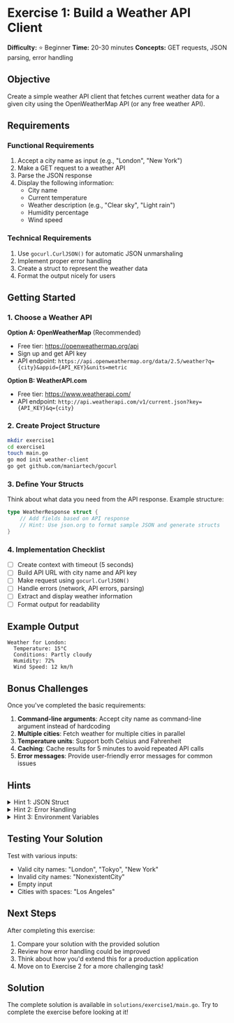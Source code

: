 # Exercise 1: Build a Weather API Client

**Difficulty:** ⭐ Beginner
**Time:** 20-30 minutes
**Concepts:** GET requests, JSON parsing, error handling

## Objective

Create a simple weather API client that fetches current weather data for a given city using the OpenWeatherMap API (or any free weather API).

## Requirements

### Functional Requirements

1. Accept a city name as input (e.g., "London", "New York")
2. Make a GET request to a weather API
3. Parse the JSON response
4. Display the following information:
   - City name
   - Current temperature
   - Weather description (e.g., "Clear sky", "Light rain")
   - Humidity percentage
   - Wind speed

### Technical Requirements

1. Use `gocurl.CurlJSON()` for automatic JSON unmarshaling
2. Implement proper error handling
3. Create a struct to represent the weather data
4. Format the output nicely for users

## Getting Started

### 1. Choose a Weather API

**Option A: OpenWeatherMap** (Recommended)
- Free tier: https://openweathermap.org/api
- Sign up and get API key
- API endpoint: `https://api.openweathermap.org/data/2.5/weather?q={city}&appid={API_KEY}&units=metric`

**Option B: WeatherAPI.com**
- Free tier: https://www.weatherapi.com/
- API endpoint: `http://api.weatherapi.com/v1/current.json?key={API_KEY}&q={city}`

### 2. Create Project Structure

```bash
mkdir exercise1
cd exercise1
touch main.go
go mod init weather-client
go get github.com/maniartech/gocurl
```

### 3. Define Your Structs

Think about what data you need from the API response. Example structure:

```go
type WeatherResponse struct {
    // Add fields based on API response
    // Hint: Use json.org to format sample JSON and generate structs
}
```

### 4. Implementation Checklist

- [ ] Create context with timeout (5 seconds)
- [ ] Build API URL with city name and API key
- [ ] Make request using `gocurl.CurlJSON()`
- [ ] Handle errors (network, API errors, parsing)
- [ ] Extract and display weather information
- [ ] Format output for readability

## Example Output

```
Weather for London:
  Temperature: 15°C
  Conditions: Partly cloudy
  Humidity: 72%
  Wind Speed: 12 km/h
```

## Bonus Challenges

Once you've completed the basic requirements:

1. **Command-line arguments**: Accept city name as command-line argument instead of hardcoding
2. **Multiple cities**: Fetch weather for multiple cities in parallel
3. **Temperature units**: Support both Celsius and Fahrenheit
4. **Caching**: Cache results for 5 minutes to avoid repeated API calls
5. **Error messages**: Provide user-friendly error messages for common issues

## Hints

<details>
<summary>Hint 1: JSON Struct</summary>

Most weather APIs have nested JSON. You'll need nested structs:

```go
type WeatherResponse struct {
    Main struct {
        Temp     float64 `json:"temp"`
        Humidity int     `json:"humidity"`
    } `json:"main"`
    Weather []struct {
        Description string `json:"description"`
    } `json:"weather"`
    // ... more fields
}
```
</details>

<details>
<summary>Hint 2: Error Handling</summary>

Check both the error AND the HTTP status code:

```go
resp, err := gocurl.CurlJSON(ctx, &weather, url)
if err != nil {
    return fmt.Errorf("request failed: %w", err)
}
defer resp.Body.Close()

if resp.StatusCode != 200 {
    return fmt.Errorf("API error: status %d", resp.StatusCode)
}
```
</details>

<details>
<summary>Hint 3: Environment Variables</summary>

Store your API key securely:

```go
apiKey := os.Getenv("WEATHER_API_KEY")
if apiKey == "" {
    log.Fatal("WEATHER_API_KEY environment variable not set")
}
```
</details>

## Testing Your Solution

Test with various inputs:
- Valid city names: "London", "Tokyo", "New York"
- Invalid city names: "NonexistentCity"
- Empty input
- Cities with spaces: "Los Angeles"

## Next Steps

After completing this exercise:
1. Compare your solution with the provided solution
2. Review how error handling could be improved
3. Think about how you'd extend this for a production application
4. Move on to Exercise 2 for a more challenging task!

## Solution

The complete solution is available in `solutions/exercise1/main.go`. Try to complete the exercise before looking at it!
